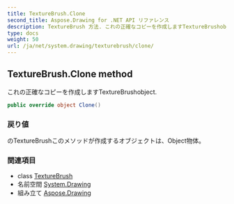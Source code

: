 ```yaml
---
title: TextureBrush.Clone
second_title: Aspose.Drawing for .NET API リファレンス
description: TextureBrush 方法. これの正確なコピーを作成しますTextureBrushobject.
type: docs
weight: 50
url: /ja/net/system.drawing/texturebrush/clone/
---
```

## TextureBrush.Clone method

これの正確なコピーを作成しますTextureBrushobject.

```csharp
public override object Clone()
```

### 戻り値

のTextureBrushこのメソッドが作成するオブジェクトは、Object物体。

### 関連項目

* class [TextureBrush](../)
* 名前空間 [System.Drawing](../../texturebrush/)
* 組み立て [Aspose.Drawing](../../../)


